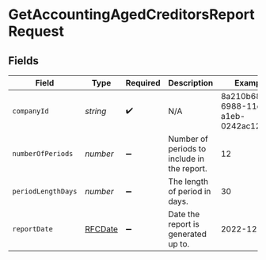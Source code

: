 # GetAccountingAgedCreditorsReportRequest


## Fields

| Field                                       | Type                                        | Required                                    | Description                                 | Example                                     |
| ------------------------------------------- | ------------------------------------------- | ------------------------------------------- | ------------------------------------------- | ------------------------------------------- |
| `companyId`                                 | *string*                                    | :heavy_check_mark:                          | N/A                                         | 8a210b68-6988-11ed-a1eb-0242ac120002        |
| `numberOfPeriods`                           | *number*                                    | :heavy_minus_sign:                          | Number of periods to include in the report. | 12                                          |
| `periodLengthDays`                          | *number*                                    | :heavy_minus_sign:                          | The length of period in days.               | 30                                          |
| `reportDate`                                | [RFCDate](../../types/rfcdate.md)           | :heavy_minus_sign:                          | Date the report is generated up to.         | 2022-12-31                                  |